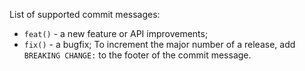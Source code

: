 List of supported commit messages:
- `feat()` - a new feature or API improvements;
- `fix()` - a bugfix;
To increment the major number of a release, add `BREAKING CHANGE:` to the footer of the commit message.